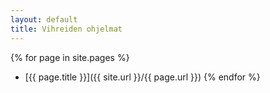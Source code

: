 ```yaml
---
layout: default
title: Vihreiden ohjelmat
---
```


{% for page in site.pages %}
 - [{{ page.title }}]({{ site.url }}/{{ page.url }})
{% endfor %}
